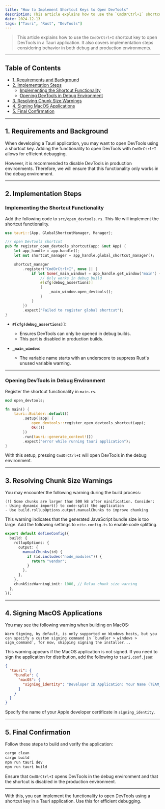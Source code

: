 ```yaml
---
title: "How to Implement Shortcut Keys to Open DevTools"
description: This article explains how to use the `CmdOrCtrl+I` shortcut key to open DevTools in a Tauri application. It also covers implementation steps considering behavior in both debug and production environments.
date: 2024-12-13
tags: ["Tauri", "Rust", "DevTools"]
---
```


> This article explains how to use the `CmdOrCtrl+I` shortcut key to open DevTools in a Tauri application. It also covers implementation steps considering behavior in both debug and production environments.

---

## Table of Contents

- [1. Requirements and Background](#1-requirements-and-background)
- [2. Implementation Steps](#2-implementation-steps)
  - [Implementing the Shortcut Functionality](#implementing-the-shortcut-functionality)
  - [Opening DevTools in Debug Environment](#opening-devtools-in-debug-environment)
- [3. Resolving Chunk Size Warnings](#3-resolving-chunk-size-warnings)
- [4. Signing MacOS Applications](#4-signing-macos-applications)
- [5. Final Confirmation](#5-final-confirmation)

---

## 1. Requirements and Background

When developing a Tauri application, you may want to open DevTools using a shortcut key. Adding the functionality to open DevTools with `CmdOrCtrl+I` allows for efficient debugging.

However, it is recommended to disable DevTools in production environments. Therefore, we will ensure that this functionality only works in the debug environment.

---

## 2. Implementation Steps

### Implementing the Shortcut Functionality

Add the following code to `src/open_devtools.rs`. This file will implement the shortcut functionality.

```rust
use tauri::{App, GlobalShortcutManager, Manager};

/// open DevTools shortcut
pub fn register_open_devtools_shortcut(app: &mut App) {
    let app_handle = app.handle();
    let mut shortcut_manager = app_handle.global_shortcut_manager();

    shortcut_manager
        .register("CmdOrCtrl+I", move || {
            if let Some(_main_window) = app_handle.get_window("main") {
                // Only works in debug build
                #[cfg(debug_assertions)]
                {
                    _main_window.open_devtools();
                }
            }
        })
        .expect("Failed to register global shortcut");
}
```

- **`#[cfg(debug_assertions)]`**:

  - Ensures DevTools can only be opened in debug builds.
  - This part is disabled in production builds.

- **`_main_window`**:
  - The variable name starts with an underscore to suppress Rust's unused variable warning.

---

### Opening DevTools in Debug Environment

Register the shortcut functionality in `main.rs`.

```rust
mod open_devtools;

fn main() {
    tauri::Builder::default()
        .setup(|app| {
            open_devtools::register_open_devtools_shortcut(app);
            Ok(())
        })
        .run(tauri::generate_context!())
        .expect("error while running tauri application");
}
```

With this setup, pressing `CmdOrCtrl+I` will open DevTools in the debug environment.

---

## 3. Resolving Chunk Size Warnings

You may encounter the following warning during the build process:

```
(!) Some chunks are larger than 500 kB after minification. Consider:
- Using dynamic import() to code-split the application
- Use build.rollupOptions.output.manualChunks to improve chunking
```

This warning indicates that the generated JavaScript bundle size is too large. Add the following settings to `vite.config.ts` to enable code splitting.

```ts
export default defineConfig({
  build: {
    rollupOptions: {
      output: {
        manualChunks(id) {
          if (id.includes("node_modules")) {
            return "vendor";
          }
        },
      },
    },
    chunkSizeWarningLimit: 1000, // Relax chunk size warning
  },
});
```

---

## 4. Signing MacOS Applications

You may see the following warning when building on MacOS:

```
Warn Signing, by default, is only supported on Windows hosts, but you can specify a custom signing command in `bundler > windows > sign_command`, for now, skipping signing the installer...
```

This warning appears if the MacOS application is not signed. If you need to sign the application for distribution, add the following to `tauri.conf.json`:

```json
{
  "tauri": {
    "bundle": {
      "macOS": {
        "signing_identity": "Developer ID Application: Your Name (TEAM_ID)"
      }
    }
  }
}
```

Specify the name of your Apple developer certificate in `signing_identity`.

---

## 5. Final Confirmation

Follow these steps to build and verify the application:

```bash
cargo clean
cargo build
npm run tauri dev
npm run tauri build
```

Ensure that `CmdOrCtrl+I` opens DevTools in the debug environment and that the shortcut is disabled in the production environment.

---

With this, you can implement the functionality to open DevTools using a shortcut key in a Tauri application. Use this for efficient debugging.
